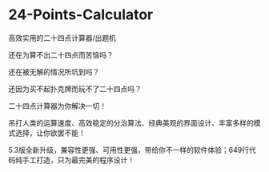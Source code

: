 # 24-Points-Calculator
高效实用的二十四点计算器/出题机




还在为算不出二十四点而苦恼吗？

还在被无解的情况所坑到吗？

还因为买不起扑克牌而玩不了二十四点吗？

二十四点计算器为你解决一切！

吊打人类的运算速度、高效稳定的分治算法、经典美观的界面设计、丰富多样的模式选择，让你欲罢不能！

5.3版全新升级，兼容性更强、可用性更强，带给你不一样的软件体验；649行代码纯手工打造，只为最完美的程序设计！
